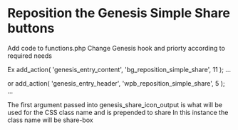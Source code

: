 # Reposition the Genesis Simple Share buttons

Add code to functions.php
Change Genesis hook and priorty according to required needs

Ex
add_action( 'genesis_entry_content', 'bg_reposition_simple_share', 11 );
...

or
add_action( 'genesis_entry_header', 'wpb_reposition_simple_share', 5 );
...


The first argument passed into genesis_share_icon_output is what will be used for the CSS class name and is prepended to share
In this instance the class name will be share-box

